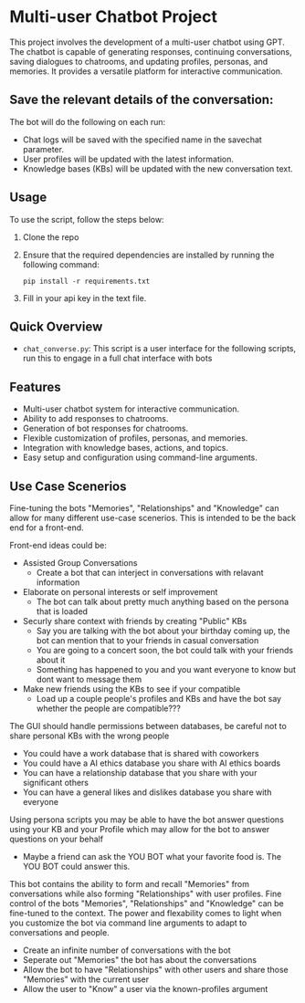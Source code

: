 # Multi-user Chatbot Project

This project involves the development of a multi-user chatbot using GPT. The chatbot is capable of generating responses, continuing conversations, saving dialogues to chatrooms, and updating profiles, personas, and memories. It provides a versatile platform for interactive communication.

## Save the relevant details of the conversation:

   The bot will do the following on each run:

   - Chat logs will be saved with the specified name in the savechat parameter.
   - User profiles will be updated with the latest information.
   - Knowledge bases (KBs) will be updated with the new conversation text.

## Usage

To use the script, follow the steps below:

1. Clone the repo

2. Ensure that the required dependencies are installed by running the following command:

   ```
   pip install -r requirements.txt
   ``` 
3. Fill in your api key in the text file.


## Quick Overview

- `chat_converse.py`: This script is a user interface for the following scripts, run this to engage in a full chat interface with bots

## Features

- Multi-user chatbot system for interactive communication.
- Ability to add responses to chatrooms.
- Generation of bot responses for chatrooms.
- Flexible customization of profiles, personas, and memories.
- Integration with knowledge bases, actions, and topics.
- Easy setup and configuration using command-line arguments.

## Use Case Scenerios
   
   Fine-tuning the bots "Memories", "Relationships" and "Knowledge" can allow for many different use-case scenerios. This is intended to be the back end for a front-end.
   
   Front-end ideas could be:
   
   - Assisted Group Conversations
      - Create a bot that can interject in conversations with relavant information
   - Elaborate on personal interests or self improvement
      - The bot can talk about pretty much anything based on the persona that is loaded
   - Securly share context with friends by creating "Public" KBs
      - Say you are talking with the bot about your birthday coming up, the bot can mention that to your friends in casual conversation
      - You are going to a concert soon, the bot could talk with your friends about it
      - Something has happened to you and you want everyone to know but dont want to message them
   - Make new friends using the KBs to see if your compatible
      - Load up a couple people's profiles and KBs and have the bot say whether the people are compatible???
   
   The GUI should handle permissions between databases, be careful not to share personal KBs with the wrong people

   - You could have a work database that is shared with coworkers
   - You could have a AI ethics database you share with AI ethics boards
   - You can have a relationship database that you share with your significant others
   - You can have a general likes and dislikes database you share with everyone

   Using persona scripts you may be able to have the bot answer questions using your KB and your Profile which may allow for the bot to answer questions on your behalf
   - Maybe a friend can ask the YOU BOT what your favorite food is. The YOU BOT could answer this.


   This bot contains the ability to form and recall "Memories" from conversations while also forming "Relationships" with user profiles. Fine control of the bots "Memories", "Relationships" and "Knowledge" can be fine-tuned to the context. The power and flexability comes to light when you customize the bot via command line arguments to adapt to conversations and people.
   
   - Create an infinite number of conversations with the bot
   - Seperate out "Memories" the bot has about the conversations
   - Allow the bot to have "Relationships" with other users and share those "Memories" with the current user
   - Allow the user to "Know" a user via the known-profiles argument
